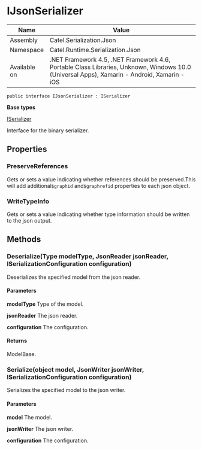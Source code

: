 

# IJsonSerializer

Name|Value
---|---
Assembly|Catel.Serialization.Json
Namespace|Catel.Runtime.Serialization.Json
Available on|.NET Framework 4.5, .NET Framework 4.6, Portable Class Libraries, Unknown, Windows 10.0 (Universal Apps), Xamarin - Android, Xamarin - iOS

```
public interface IJsonSerializer : ISerializer
```

**Base types**

[ISerializer](/Catel.Core\Catel\Runtime\Serialization\ISerializer.md)


Interface for the binary serializer.



## Properties

### PreserveReferences

Gets or sets a value indicating whether references should be preserved.This will add additional`$graphid` and`$graphrefid` properties to each json object.



### WriteTypeInfo

Gets or sets a value indicating whether type information should be written to the json output.



## Methods

### Deserialize(Type modelType, JsonReader jsonReader, ISerializationConfiguration configuration)

Deserializes the specified model from the json reader.

#### Parameters

**modelType**
Type of the model.

**jsonReader**
The json reader.

**configuration**
The configuration.

#### Returns

ModelBase.



### Serialize(object model, JsonWriter jsonWriter, ISerializationConfiguration configuration)

Serializes the specified model to the json writer.

#### Parameters

**model**
The model.

**jsonWriter**
The json writer.

**configuration**
The configuration.



